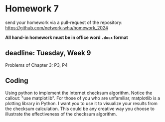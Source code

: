 # Homework 7

send your homework via a pull-request of the repository: https://github.com/network-whu/homework_2024 

**All hand-in homework must be in office word `.docx` format**

## deadline: Tuesday, Week 9

Problems of Chapter 3: P3, P4

## Coding
Using python to implement the Internet checksum algorithm. 
Notice the callout: "use matplotlib". For those of you who are unfamiliar, matplotlib is a 
plotting library in Python. I want you to use it to visualize your results from the checksum 
calculation. This could be any creative way you choose to illustrate the effectiveness of the 
checksum algorithm.

